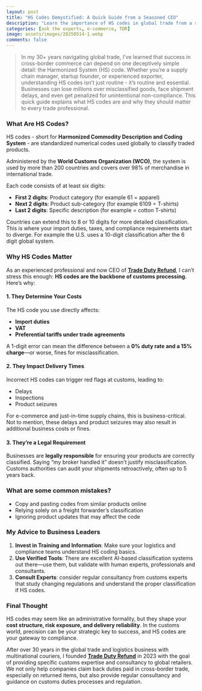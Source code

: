 ```yaml
---
layout: post
title: "HS Codes Demystified: A Quick Guide from a Seasoned CEO"
description: "Learn the importance of HS codes in global trade from a seasoned CEO. Avoid costly mistakes and ensure compliance."
categories: [ask the experts, e-commerce, TDR]
image: assets/images/20250514-1.webp
comments: false
---
```


> In my 30+ years navigating global trade, I’ve learned that success in cross-border commerce can depend on one deceptively simple detail: the Harmonized System (HS) code.
Whether you’re a supply chain manager, startup founder, or experienced exporter, understanding HS codes isn’t just routine - it’s routine and essential. Businesses can lose millions over misclassified goods, face shipment delays, and even get penalized for unintentional non-compliance. This quick guide explains what HS codes are and why they should matter to every trade professional.

### **What Are HS Codes?**

HS codes - short for **Harmonized Commodity Description and Coding System** - are standardized numerical codes used globally to classify traded products.

Administered by the **World Customs Organization (WCO)**, the system is used by more than 200 countries and covers over 98% of merchandise in international trade.

Each code consists of at least six digits:

- **First 2 digits**: Product category (for example 61 = apparel)
- **Next 2 digits**: Product sub-category (for example 6109 = T-shirts)
- **Last 2 digits**: Specific description (for example = cotton T-shirts)

Countries can extend this to 8 or 10 digits for more detailed classification. This is where your import duties, taxes, and compliance requirements start to diverge. For example the U.S. uses a 10-digit classification after the 6 digit global system.

### **Why HS Codes Matter**

As an experienced professional and now CEO of [**Trade Duty Refund**](https://tradedutyrefund.com?utm_source=Blog&utm_medium=Article&utm_campaign=20250514Article), I can’t stress this enough: **HS codes are the backbone of customs processing.** Here’s why:

#### **1. They Determine Your Costs**

The HS code you use directly affects:

- **Import duties**
- **VAT**
- **Preferential tariffs under trade agreements**

A 1-digit error can mean the difference between a **0% duty rate and a 15% charge**—or worse, fines for misclassification.

#### **2. They Impact Delivery Times**

Incorrect HS codes can trigger red flags at customs, leading to:

- Delays
- Inspections
- Product seizures

For e-commerce and just-in-time supply chains, this is business-critical. Not to mention, these delays and product seizures may also result in additional business costs or fines.

#### **3. They’re a Legal Requirement**

Businesses are **legally responsible** for ensuring your products are correctly classified. Saying “my broker handled it” doesn’t justify misclassification. Customs authorities can audit your shipments retroactively, often up to 5 years back.

### **What are some common mistakes?**

- Copy and pasting codes from similar products online
- Relying solely on a freight forwarder’s classification
- Ignoring product updates that may affect the code

### **My Advice to Business Leaders**

1. **Invest in Training and Information**: Make sure your logistics and compliance teams understand HS coding basics.
2. **Use Verified Tools**: There are excellent AI-based classification systems out there—use them, but validate with human experts, professionals and consultants.
3. **Consult Experts**: consider regular consultancy from customs experts that study changing regulations and understand the proper classification if HS codes.

### **Final Thought**

HS codes may seem like an administrative formality, but they shape your **cost structure, risk exposure, and delivery reliability**. In the customs world, precision can be your strategic key to success, and HS codes are your gateway to compliance.

After over 30 years in the global trade and logistics business with multinational couriers, I founded [**Trade Duty Refund**](https://tradedutyrefund.com?utm_source=Blog&utm_medium=Article&utm_campaign=20250514Article) in 2023 with the goal of providing specific customs expertise and consultancy to global retailers. We not only help companies claim back duties paid in cross-border trade, especially on returned items, but also provide regular consultancy and guidance on customs duties processes and regulation.
